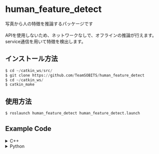 # human_feature_detect

写真から人の特徴を推論するパッケージです\
\
APIを使用しないため、ネットワークなしで、オフラインの推論が行えます。
service通信を用いて特徴を検出します。

## インストール方法

```python
$ cd ~/catkin_ws/src/
$ git clone https://github.com/TeamSOBITS/human_feature_detect
$ cd ~/catkin_ws/
$ catkin_make
```

## 使用方法
```python
$ roslaunch human_feature_detect human_feature_detect.launch
```
## Example Code
<details><summary>C++</summary>

## C++
```cpp
#include <ros/ros.h>
#include <human_feature_detect/>

int main(int argc, char **argv)
{
    ros::init(argc, argv, "test_human_feature_detect");
    ros::NodeHandle nh;
    ros::spin();
}
```
</details>

<details><summary>Python</summary>

## Python

```python
#!/usr/bin/env python3
import rospy
from human_feature_detect.srv import ImageToFeatures
from human_feature_detect.srv import PathToFeatures


def main():
    rospy.init_node('test_human_feature_detect')
    
    # ここに特徴を検出したい人が映った画像のパスを書く
    image = cv2.imread("/home/sobits/catkin_ws/src/human_feature_detect/image.jpg")

    bridge = CvBridge()
    image_msg = bridge.cv2_to_imgmsg(image, encoding="bgr8")
    rospy.wait_for_service("/human_feature_detect/imagedata_features")  # 画像を送る場合はこのService名を指定
    # rospy.wait_for_service("/human_feature_detect/imagepath_features")  # 画像のパスを送る場合はこのService名を指定
    service = rospy.ServiceProxy("/human_feature_detect/image_features", ImageToFeatures)
    req = ImageToFeatures()
    req.image = image_msg
    res = service(req.image)
    print(res)
    rospy.spin()


if __name__ == '__main__':
    main()
```
